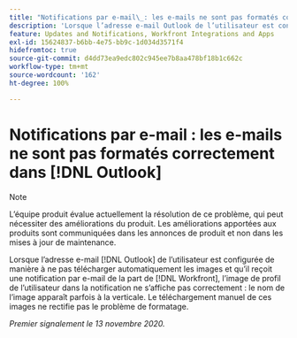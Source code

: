 ```yaml
---
title: "Notifications par e-mail\_: les e-mails ne sont pas formatés correctement dans Outlook"
description: 'Lorsque l’adresse e-mail Outlook de l’utilisateur est configurée de manière à ne pas télécharger automatiquement les images et qu’il reçoit une notification par e-mail de la part de  [!DNL Workfront], l’image de profil de l’utilisateur dans la notification ne s’affiche pas correctement : le nom de l’image apparaît parfois à la verticale. Le téléchargement manuel de ces images ne rectifie pas le problème de formatage.'
feature: Updates and Notifications, Workfront Integrations and Apps
exl-id: 15624837-b6bb-4e75-bb9c-1d034d3571f4
hidefromtoc: true
source-git-commit: d4dd73ea9edc802c945ee7b8aa478bf18b1c662c
workflow-type: tm+mt
source-wordcount: '162'
ht-degree: 100%

---
```


# Notifications par e-mail : les e-mails ne sont pas formatés correctement dans [!DNL Outlook]

<!--Issue created by request-->

>[!NOTE]
>
>L’équipe produit évalue actuellement la résolution de ce problème, qui peut nécessiter des améliorations du produit. Les améliorations apportées aux produits sont communiquées dans les annonces de produit et non dans les mises à jour de maintenance.

Lorsque l’adresse e-mail [!DNL Outlook] de l’utilisateur est configurée de manière à ne pas télécharger automatiquement les images et qu’il reçoit une notification par e-mail de la part de [!DNL Workfront], l’image de profil de l’utilisateur dans la notification ne s’affiche pas correctement : le nom de l’image apparaît parfois à la verticale. Le téléchargement manuel de ces images ne rectifie pas le problème de formatage.


_Premier signalement le 13 novembre 2020._
